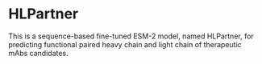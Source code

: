 # HLPartner
This is a sequence-based fine-tuned ESM-2 model, named HLPartner, for predicting functional paired heavy chain and light chain of therapeutic mAbs candidates.
